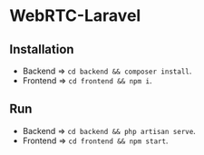 # WebRTC-Laravel

## Installation

- Backend => `cd backend && composer install`.
- Frontend => `cd frontend && npm i`.

## Run

- Backend => `cd backend && php artisan serve`.
- Frontend => `cd frontend && npm start`.
